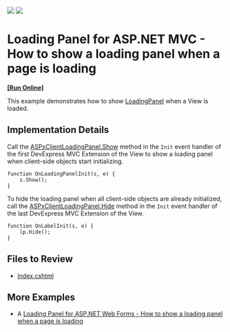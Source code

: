 <!-- default badges list -->
[![](https://img.shields.io/badge/Open_in_DevExpress_Support_Center-FF7200?style=flat-square&logo=DevExpress&logoColor=white)](https://supportcenter.devexpress.com/ticket/details/E4057)
[![](https://img.shields.io/badge/📖_How_to_use_DevExpress_Examples-e9f6fc?style=flat-square)](https://docs.devexpress.com/GeneralInformation/403183)
<!-- default badges end -->

# Loading Panel for ASP.NET MVC - How to show a loading panel when a page is loading
<!-- run online -->
**[[Run Online]](https://codecentral.devexpress.com/128552866/)**
<!-- run online end -->

This example demonstrates how to show [LoadingPanel](https://docs.devexpress.com/AspNetMvc/11423/components/docking-and-popups/loading-panel) when a View is loaded. 

## Implementation Details

Call the [ASPxClientLoadingPanel.Show](https://docs.devexpress.com/AspNet/js-ASPxClientLoadingPanel.Show) method in the `Init` event handler of the first DevExpress MVC Extension of the View to show a loading panel when client-side objects start initializing.

```jscript
function OnLoadingPanelInit(s, e) {
    s.Show();
}
```

To hide the loading panel when all client-side objects are already initialized, call the [ASPxClientLoadingPanel.Hide](https://docs.devexpress.com/AspNet/js-ASPxClientLoadingPanel.Hide) method in the `Init` event handler of the last DevExpress MVC Extension of the View.

```jscript
function OnLabelInit(s, e) {
    lp.Hide();
}
```

## Files to Review

* [Index.cshtml](./CS/Views/Home/Index.cshtml)

## More Examples

* A [Loading Panel for ASP.NET Web Forms - How to show a loading panel when a page is loading](https://github.com/DevExpress-Examples/asp-net-web-forms-loading-panel-display-control-on-page-load)
